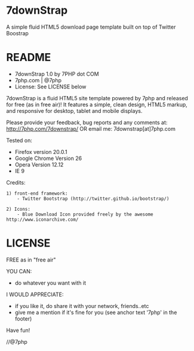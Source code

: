 7downStrap
==========

A simple fluid HTML5 download page template built on top of Twitter Boostrap


README
==========
- 7downStrap 1.0 by 7PHP dot COM
- 7php.com | @7php
- License: See LICENSE below

7downStrap is a fluid HTML5 site template powered by 7php
and released for free (as in free air)! It features a simple,
clean design, HTML5 markup, and responsive for desktop, tablet and mobile displays.

Please provide your feedback, bug reports and any comments at: http://7php.com/7downstrap/
OR email me: 7downstrap[at]7php.com

Tested on:
- Firefox version 20.0.1
- Google Chrome Version 26
- Opera Version 12.12
- IE 9

Credits:

	1) front-end framework:
		- Twitter Bootstrap (http://twitter.github.io/bootstrap/)

	2) Icons:
		- Blue Download Icon provided freely by the awesome http://www.iconarchive.com/


LICENSE
==========

FREE as in "free air"

YOU CAN:
- do whatever you want with it

I WOULD APPRECIATE:
- if you like it, do share it with your network, friends..etc
- give me a mention if it's fine for you (see anchor text '7php' in the footer)

Have fun!

//@7php
